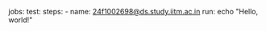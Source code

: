 jobs:
  test:
    steps:
      - name: 24f1002698@ds.study.iitm.ac.in
        run: echo "Hello, world!"
      
